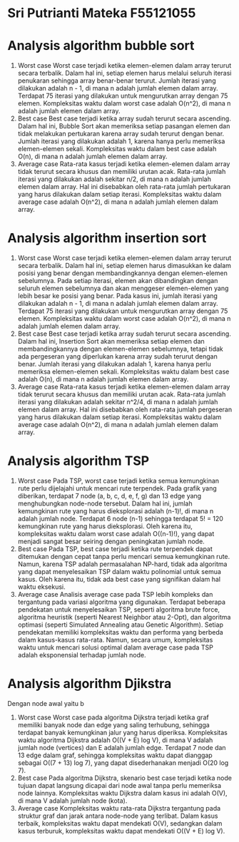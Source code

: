 # Sri Putrianti Mateka F55121055

# Analysis algorithm bubble sort
1. Worst case
   Worst case terjadi ketika elemen-elemen dalam array terurut secara terbalik. Dalam hal ini, setiap elemen harus melalui seluruh iterasi penukaran sehingga array benar-benar terurut. Jumlah iterasi yang dilakukan adalah n - 1, di mana n adalah jumlah elemen dalam array. Terdapat 75 iterasi yang dilakukan untuk mengurutkan array dengan 75 elemen. Kompleksitas waktu dalam worst case adalah O(n^2), di mana n adalah jumlah elemen dalam array.
2. Best case
   Best case terjadi ketika array sudah terurut secara ascending. Dalam hal ini, Bubble Sort akan memeriksa setiap pasangan elemen dan tidak melakukan pertukaran karena array sudah terurut dengan benar. Jumlah iterasi yang dilakukan adalah 1, karena hanya perlu memeriksa elemen-elemen sekali. Kompleksitas waktu dalam best case adalah O(n), di mana n adalah jumlah elemen dalam array.
4. Average case
   Rata-rata kasus terjadi ketika elemen-elemen dalam array tidak terurut secara khusus dan memiliki urutan acak. Rata-rata jumlah iterasi yang dilakukan adalah sekitar n/2, di mana n adalah jumlah elemen dalam array. Hal ini disebabkan oleh rata-rata jumlah pertukaran yang harus dilakukan dalam setiap iterasi. Kompleksitas waktu dalam average case adalah O(n^2), di mana n adalah jumlah elemen dalam array.

# Analysis algorithm insertion sort
1. Worst case
   Worst case terjadi ketika elemen-elemen dalam array terurut secara terbalik. Dalam hal ini, setiap elemen harus dimasukkan ke dalam posisi yang benar dengan membandingkannya dengan elemen-elemen sebelumnya. Pada setiap iterasi, elemen akan dibandingkan dengan seluruh elemen sebelumnya dan akan menggeser elemen-elemen yang lebih besar ke posisi yang benar. Pada kasus ini, jumlah iterasi yang dilakukan adalah n - 1, di mana n adalah jumlah elemen dalam array. Terdapat 75 iterasi yang dilakukan untuk mengurutkan array dengan 75 elemen. Kompleksitas waktu dalam worst case adalah O(n^2), di mana n adalah jumlah elemen dalam array.
2. Best case
   Best case terjadi ketika array sudah terurut secara ascending. Dalam hal ini, Insertion Sort akan memeriksa setiap elemen dan membandingkannya dengan elemen-elemen sebelumnya, tetapi tidak ada pergeseran yang diperlukan karena array sudah terurut dengan benar. Jumlah iterasi yang dilakukan adalah 1, karena hanya perlu memeriksa elemen-elemen sekali. Kompleksitas waktu dalam best case adalah O(n), di mana n adalah jumlah elemen dalam array.
4. Average case
   Rata-rata kasus terjadi ketika elemen-elemen dalam array tidak terurut secara khusus dan memiliki urutan acak. Rata-rata jumlah iterasi yang dilakukan adalah sekitar n^2/4, di mana n adalah jumlah elemen dalam array. Hal ini disebabkan oleh rata-rata jumlah pergeseran yang harus dilakukan dalam setiap iterasi. Kompleksitas waktu dalam average case adalah O(n^2), di mana n adalah jumlah elemen dalam array.
   
# Analysis algorithm TSP
1. Worst case
   Pada TSP, worst case terjadi ketika semua kemungkinan rute perlu dijelajahi untuk mencari rute terpendek. Pada grafik yang diberikan, terdapat 7 node (a, b, c, d, e, f, g) dan 13 edge yang menghubungkan node-node tersebut. Dalam hal ini, jumlah kemungkinan rute yang harus dieksplorasi adalah (n-1)!, di mana n adalah jumlah node. Terdapat 6 node (n-1) sehingga terdapat 5! = 120 kemungkinan rute yang harus dieksplorasi. Oleh karena itu, kompleksitas waktu dalam worst case adalah O((n-1)!), yang dapat menjadi sangat besar seiring dengan peningkatan jumlah node.
2. Best case
   Pada TSP, best case terjadi ketika rute terpendek dapat ditemukan dengan cepat tanpa perlu mencari semua kemungkinan rute. Namun, karena TSP adalah permasalahan NP-hard, tidak ada algoritma yang dapat menyelesaikan TSP dalam waktu polinomial untuk semua kasus. Oleh karena itu, tidak ada best case yang signifikan dalam hal waktu eksekusi.
4. Average case
   Analisis average case pada TSP lebih kompleks dan tergantung pada variasi algoritma yang digunakan. Terdapat beberapa pendekatan untuk menyelesaikan TSP, seperti algoritma brute force, algoritma heuristik (seperti Nearest Neighbor atau 2-Opt), dan algoritma optimasi (seperti Simulated Annealing atau Genetic Algorithm). Setiap pendekatan memiliki kompleksitas waktu dan performa yang berbeda dalam kasus-kasus rata-rata. Namun, secara umum, kompleksitas waktu untuk mencari solusi optimal dalam average case pada TSP adalah eksponensial terhadap jumlah node.
   
# Analysis algorithm Djikstra 
Dengan node awal yaitu b
1. Worst case
   Worst case pada algoritma Dijkstra terjadi ketika graf memiliki banyak node dan edge yang saling terhubung, sehingga terdapat banyak kemungkinan jalur yang harus diperiksa. Kompleksitas waktu algoritma Dijkstra adalah O((V + E) log V), di mana V adalah jumlah node (vertices) dan E adalah jumlah edge. Terdapat 7 node dan 13 edge dalam graf, sehingga kompleksitas waktu dapat dianggap sebagai O((7 + 13) log 7), yang dapat disederhanakan menjadi O(20 log 7).
2. Best case
   Pada algoritma Dijkstra, skenario best case terjadi ketika node tujuan dapat langsung dicapai dari node awal tanpa perlu memeriksa node lainnya. Kompleksitas waktu Dijkstra dalam kasus ini adalah O(V), di mana V adalah jumlah node (kota).
4. Average case
    Kompleksitas waktu rata-rata Dijkstra tergantung pada struktur graf dan jarak antara node-node yang terlibat. Dalam kasus terbaik, kompleksitas waktu dapat mendekati O(V), sedangkan dalam kasus terburuk, kompleksitas waktu dapat mendekati O((V + E) log V).
